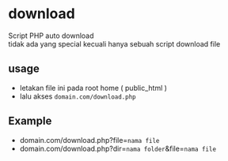 # download
Script PHP auto download <br>
tidak ada yang special kecuali hanya sebuah script download file<br>
## usage 
- letakan file ini pada root home ( public_html )
- lalu akses `domain.com/download.php`
## Example 
- domain.com/download.php?file=`nama file`
- domain.com/download.php?dir=`nama folder`&file=`nama file`
